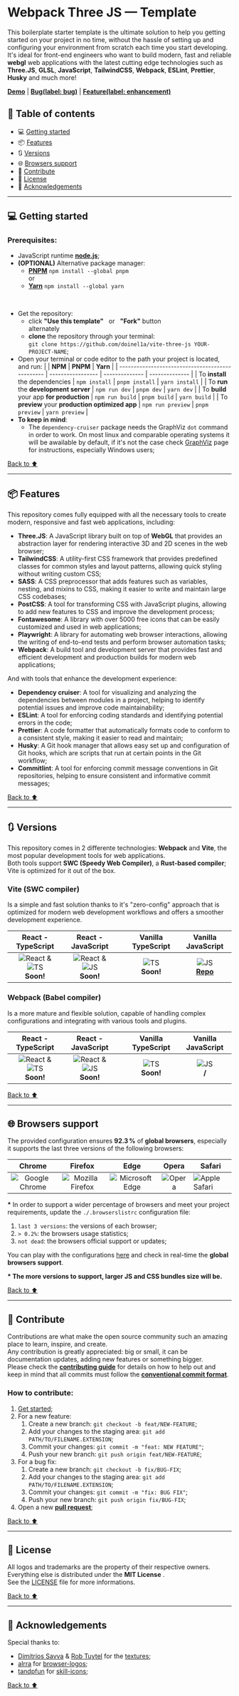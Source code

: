 [node]: https://nodejs.org/en
[yarn]: https://yarnpkg.com
[pnpm]: https://pnpm.io
[demo]: https://webpack-three-js.d1a.app
[license]: https://github.com/doinel1a/webpack-three-js/blob/main/LICENSE
[code-of-conduct]: https://github.com/doinel1a/webpack-three-js/blob/main/CODE_OF_CONDUCT.md
[issues]: https://github.com/doinel1a/webpack-three-js/issues
[pulls]: https://github.com/doinel1a/webpack-three-js/pulls
[browserslist]: https://browsersl.ist/#q=last+3+versions%2C%3E+0.2%25%2C+not+dead
[graphviz]: https://www.graphviz.org/download
[commitlint]: https://github.com/conventional-changelog/commitlint/#what-is-commitlint
[vite-three-js]: https://github.com/doinel1a/vite-three-js
[react-icon]: https://skillicons.dev/icons?i=react
[ts-icon]: https://skillicons.dev/icons?i=ts
[js-icon]: https://skillicons.dev/icons?i=js
[tailwind-icon]: https://skillicons.dev/icons?i=tailwind
[chrome-icon]: https://github.com/alrra/browser-logos/blob/main/src/chrome/chrome_64x64.png
[firefox-icon]: https://github.com/alrra/browser-logos/blob/main/src/firefox/firefox_64x64.png
[edge-icon]: https://github.com/alrra/browser-logos/blob/main/src/edge/edge_64x64.png
[opera-icon]: https://github.com/alrra/browser-logos/blob/main/src/opera/opera_64x64.png
[safari-icon]: https://github.com/alrra/browser-logos/blob/main/src/safari/safari_64x64.png

# Webpack Three JS — Template

This boilerplate starter template is the ultimate solution to help you getting started on your project in no time, without the hassle of setting up and configuring your environment from scratch each time you start developing. <br />
It's ideal for front-end engineers who want to build modern, fast and reliable **webgl** web applications with the latest cutting edge technologies such as **Three.JS**, **GLSL**, **JavaScript**, **TailwindCSS**, **Webpack**, **ESLint**, **Prettier**, **Husky** and much more!

**[Demo][demo]** | **[Bug(label: bug)][issues]** | **[Feature(label: enhancement)][issues]**

## :bookmark: Table of contents

- :computer: [Getting started](#computer-getting-started "Go to 'Getting started' section")
- :package: [Features](#package-features "Go to 'Features' section")
- :arrows_clockwise: [Versions](#arrows_clockwise-versions "Go to 'Versions' section")
- :globe_with_meridians: [Browsers support](#globe_with_meridians-browsers-support "Go to 'Browsers support' section")
- :busts_in_silhouette: [Contribute](#busts_in_silhouette-contribute "Go to 'Contribute' section")
- :bookmark_tabs: [License](#bookmark_tabs-license "Go to 'License' section")
- :gem: [Acknowledgements](#gem-acknowledgements "Go to 'Acknowledgements' section")

---

## :computer: Getting started

### Prerequisites:

- JavaScript runtime **[node.js][node]**;
- **(OPTIONAL)** Alternative package manager:
  - **[PNPM][pnpm]** `npm install --global pnpm` <br /> or
  - **[Yarn][yarn]** `npm install --global yarn`

<br />

- Get the repository:
  - click **"Use this template"** &nbsp; or &nbsp; **"Fork"** button <br /> alternately
  - **clone** the repository through your terminal: <br />
    `git clone https://github.com/doinel1a/vite-three-js YOUR-PROJECT-NAME`;
- Open your terminal or code editor to the path your project is located, and run:
  | | **NPM** | **PNPM** | **Yarn** |
  | ------------------------------------------------ | ----------------- | -------------- | -------------- |
  | To **install** the dependencies | `npm install` | `pnpm install` | `yarn install` |
  | To **run** the **development server** | `npm run dev` | `pnpm dev` | `yarn dev` |
  | To **build** your app **for production** | `npm run build` | `pnpm build` | `yarn build` |
  | To **preview** your **production optimized app** | `npm run preview` | `pnpm preview` | `yarn preview` |
  <br />
- **To keep in mind**:
  - The `dependency-cruiser` package needs the GraphViz `dot` command in order to work. On most linux and comparable operating systems it will be awailable by default, if it's not the case check [GraphViz][graphviz] page for instructions, especially Windows users;

[Back to :arrow_up:](#webpack-three-js--template "Back to 'Table of contents' section")

---

## :package: Features

This repository comes fully equipped with all the necessary tools to create modern, responsive and fast web applications, including:

- **Three.JS**: A JavaScript library built on top of **WebGL** that provides an abstraction layer for rendering interactive 3D and 2D scenes in the web browser;
- **TailwindCSS**: A utility-first CSS framework that provides predefined classes for common styles and layout patterns, allowing quick styling without writing custom CSS;
- **SASS**: A CSS preprocessor that adds features such as variables, nesting, and mixins to CSS, making it easier to write and maintain large CSS codebases;
- **PostCSS**: A tool for transforming CSS with JavaScript plugins, allowing to add new features to CSS and improve the development process;
- **Fontawesome**: A library with over 5000 free icons that can be easily customized and used in web applications;
- **Playwright**: A library for automating web browser interactions, allowing the writing of end-to-end tests and perform browser automation tasks;
- **Webpack**: A build tool and development server that provides fast and efficient development and production builds for modern web applications;

And with tools that enhance the development experience:

- **Dependency cruiser**: A tool for visualizing and analyzing the dependencies between modules in a project, helping to identify potential issues and improve code maintainability;
- **ESLint**: A tool for enforcing coding standards and identifying potential errors in the code;
- **Prettier**: A code formatter that automatically formats code to conform to a consistent style, making it easier to read and maintain;
- **Husky**: A Git hook manager that allows easy set up and configuration of Git hooks, which are scripts that run at certain points in the Git workflow;
- **Commitlint**: A tool for enforcing commit message conventions in Git repositories, helping to ensure consistent and informative commit messages;

[Back to :arrow_up:](#webpack-three-js--template "Back to 'Table of contents' section")

---

## :arrows_clockwise: Versions

This repository comes in 2 differente technologies: **Webpack** and **Vite**, the most popular development tools for web applications. <br />
Both tools support **SWC (Speedy Web Compiler)**, a **Rust-based compiler**; Vite is optimized for it out of the box.

### Vite (SWC compiler)

Is a simple and fast solution thanks to it's "zero-config" approach that is optimized for modern web development workflows and offers a smoother development experience.

|                   React - TypeScript                   |                   React - JavaScript                   |     |       Vanilla TypeScript        |               Vanilla JavaScript                |
| :----------------------------------------------------: | :----------------------------------------------------: | :-: | :-----------------------------: | :---------------------------------------------: |
| ![React][react-icon] & ![TS][ts-icon] <br /> **Soon!** | ![React][react-icon] & ![JS][js-icon] <br /> **Soon!** |     | ![TS][ts-icon] <br /> **Soon!** | ![JS][js-icon] <br /> **[Repo][vite-three-js]** |

### Webpack (Babel compiler)

Is a more mature and flexible solution, capable of handling complex configurations and integrating with various tools and plugins.

|                   React - TypeScript                   |                   React - JavaScript                   |     |       Vanilla TypeScript        |     Vanilla JavaScript      |
| :----------------------------------------------------: | :----------------------------------------------------: | :-: | :-----------------------------: | :-------------------------: |
| ![React][react-icon] & ![TS][ts-icon] <br /> **Soon!** | ![React][react-icon] & ![JS][js-icon] <br /> **Soon!** |     | ![TS][ts-icon] <br /> **Soon!** | ![JS][js-icon] <br /> **/** |

[Back to :arrow_up:](#webpack-three-js--template "Back to 'Table of contents' section")

---

## :globe_with_meridians: Browsers support

The provided configuration ensures **92.3 %** of **global browsers**, especially it supports the last three versions of the following browsers:

|            Chrome             |             Firefox              |             Edge             |        Opera         | Safari                       |
| :---------------------------: | :------------------------------: | :--------------------------: | :------------------: | ---------------------------- |
| ![Google Chrome][chrome-icon] | ![Mozilla Firefox][firefox-icon] | ![Microsoft Edge][edge-icon] | ![Opera][opera-icon] | ![Apple Safari][safari-icon] |

**\*** In order to support a wider percentage of browsers and meet your project requirements, update the `./.browserslistrc` configuration file:

1. `last 3 versions`: the versions of each browser;
2. `> 0.2%`: the browsers usage statistics;
3. `not dead`: the browsers official support or updates;

You can play with the configurations [here][browserslist] and check in real-time the **global browsers support**.

**\* The more versions to support, larger JS and CSS bundles size will be.**

[Back to :arrow_up:](#webpack-three-js--template "Back to 'Table of contents' section")

---

## :busts_in_silhouette: Contribute

Contributions are what make the open source community such an amazing place to learn, inspire, and create.  
Any contribution is greatly appreciated: big or small, it can be documentation updates, adding new features or something bigger.  
Please check the [**contributing guide**][code-of-conduct] for details on how to help out and keep in mind that all commits must follow the **[conventional commit format][commitlint]**.

### How to contribute:

1.  [Get started](#computer-getting-started "Go to 'Getting started' section");
2.  For a new feature:
    1.  Create a new branch: `git checkout -b feat/NEW-FEATURE`;
    2.  Add your changes to the staging area: `git add PATH/TO/FILENAME.EXTENSION`;
    3.  Commit your changes: `git commit -m "feat: NEW FEATURE"`;
    4.  Push your new branch: `git push origin feat/NEW-FEATURE`;
3.  For a bug fix:
    1.  Create a new branch: `git checkout -b fix/BUG-FIX`;
    2.  Add your changes to the staging area: `git add PATH/TO/FILENAME.EXTENSION`;
    3.  Commit your changes: `git commit -m "fix: BUG FIX"`;
    4.  Push your new branch: `git push origin fix/BUG-FIX`;
4.  Open a new **[pull request][pulls]**;

[Back to :arrow_up:](#webpack-three-js--template "Back to 'Table of contents' section")

---

## :bookmark_tabs: License

All logos and trademarks are the property of their respective owners.  
Everything else is distributed under the **MIT License** .  
See the [LICENSE][license] file for more informations.

[Back to :arrow_up:](#webpack-three-js--template "Back to 'Table of contents' section")

---

## :gem: Acknowledgements

Special thanks to:

- [Dimitrios Savva](https://polyhaven.com/all?a=Dimitrios%20Savva) & [Rob Tuytel](https://polyhaven.com/all?a=Rob%20Tuytel) for the [textures](https://polyhaven.com/a/metal_grate_rusty);
- [alrra](https://github.com/alrra) for [browser-logos](https://github.com/alrra/browser-logos);
- [tandpfun](https://github.com/tandpfun) for [skill-icons](https://github.com/tandpfun/skill-icons);

[Back to :arrow_up:](#webpack-three-js--template "Back to 'Table of contents' section")

